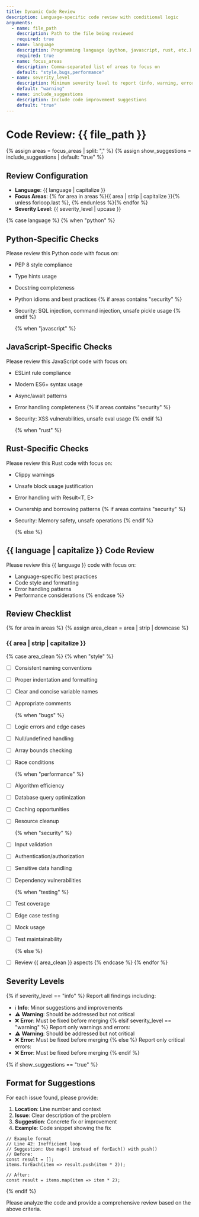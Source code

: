 ```yaml
---
title: Dynamic Code Review
description: Language-specific code review with conditional logic
arguments:
  - name: file_path
    description: Path to the file being reviewed
    required: true
  - name: language
    description: Programming language (python, javascript, rust, etc.)
    required: true
  - name: focus_areas
    description: Comma-separated list of areas to focus on
    default: "style,bugs,performance"
  - name: severity_level
    description: Minimum severity level to report (info, warning, error)
    default: "warning"
  - name: include_suggestions
    description: Include code improvement suggestions
    default: "true"
---
```


# Code Review: {{ file_path }}

{% assign areas = focus_areas | split: "," %}
{% assign show_suggestions = include_suggestions | default: "true" %}

## Review Configuration

- **Language**: {{ language | capitalize }}
- **Focus Areas**: {% for area in areas %}{{ area | strip | capitalize }}{% unless forloop.last %}, {% endunless %}{% endfor %}
- **Severity Level**: {{ severity_level | upcase }}

{% case language %}
  {% when "python" %}
## Python-Specific Checks

Please review this Python code with focus on:
- PEP 8 style compliance
- Type hints usage
- Docstring completeness
- Python idioms and best practices
{% if areas contains "security" %}
- Security: SQL injection, command injection, unsafe pickle usage
{% endif %}

  {% when "javascript" %}
## JavaScript-Specific Checks

Please review this JavaScript code with focus on:
- ESLint rule compliance
- Modern ES6+ syntax usage
- Async/await patterns
- Error handling completeness
{% if areas contains "security" %}
- Security: XSS vulnerabilities, unsafe eval usage
{% endif %}

  {% when "rust" %}
## Rust-Specific Checks

Please review this Rust code with focus on:
- Clippy warnings
- Unsafe block usage justification
- Error handling with Result<T, E>
- Ownership and borrowing patterns
{% if areas contains "security" %}
- Security: Memory safety, unsafe operations
{% endif %}

  {% else %}
## {{ language | capitalize }} Code Review

Please review this {{ language }} code with focus on:
- Language-specific best practices
- Code style and formatting
- Error handling patterns
- Performance considerations
{% endcase %}

## Review Checklist

{% for area in areas %}
{% assign area_clean = area | strip | downcase %}
### {{ area | strip | capitalize }}

{% case area_clean %}
  {% when "style" %}
- [ ] Consistent naming conventions
- [ ] Proper indentation and formatting
- [ ] Clear and concise variable names
- [ ] Appropriate comments

  {% when "bugs" %}
- [ ] Logic errors and edge cases
- [ ] Null/undefined handling
- [ ] Array bounds checking
- [ ] Race conditions

  {% when "performance" %}
- [ ] Algorithm efficiency
- [ ] Database query optimization
- [ ] Caching opportunities
- [ ] Resource cleanup

  {% when "security" %}
- [ ] Input validation
- [ ] Authentication/authorization
- [ ] Sensitive data handling
- [ ] Dependency vulnerabilities

  {% when "testing" %}
- [ ] Test coverage
- [ ] Edge case testing
- [ ] Mock usage
- [ ] Test maintainability

  {% else %}
- [ ] Review {{ area_clean }} aspects
{% endcase %}
{% endfor %}

## Severity Levels

{% if severity_level == "info" %}
Report all findings including:
- ℹ️ **Info**: Minor suggestions and improvements
- ⚠️ **Warning**: Should be addressed but not critical
- ❌ **Error**: Must be fixed before merging
{% elsif severity_level == "warning" %}
Report only warnings and errors:
- ⚠️ **Warning**: Should be addressed but not critical
- ❌ **Error**: Must be fixed before merging
{% else %}
Report only critical errors:
- ❌ **Error**: Must be fixed before merging
{% endif %}

{% if show_suggestions == "true" %}
## Format for Suggestions

For each issue found, please provide:
1. **Location**: Line number and context
2. **Issue**: Clear description of the problem
3. **Suggestion**: Concrete fix or improvement
4. **Example**: Code snippet showing the fix

```{{ language }}
// Example format
// Line 42: Inefficient loop
// Suggestion: Use map() instead of forEach() with push()
// Before:
const result = [];
items.forEach(item => result.push(item * 2));

// After:
const result = items.map(item => item * 2);
```
{% endif %}

Please analyze the code and provide a comprehensive review based on the above criteria.